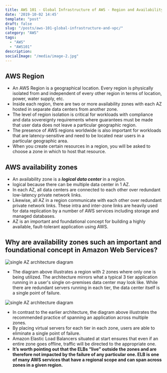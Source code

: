 ```yaml
---
title: AWS 101 - Global Infrastructure of AWS - Region and Availability Zone(Az)
date: '2019-10-02 14:45'
template: "post"
draft: false
slug: "/posts/aws-101-global-infrastructure-and-vpc/"
category: "AWS"
tags:
  - "AWS"
  - "AWS101"
description:
socialImage: "/media/image-2.jpg"
---
```

## AWS Region
* An AWS Region is a geographical location. Every region is physically isolated from and independent of every other region in terms of location, power, water supply, etc.
* Inside each region, there are two or more availability zones with each AZ hosted in separate data centers from another zone.
* The level of region isolation is critical for workloads with compliance and data sovereignty requirements where guarantees must be made that user data does not leave a particular geographic region. 
* The presence of AWS regions worldwide is also important for workloads that are latency-sensitive and need to be located near users in a particular geographic area.
* When you create certain resources in a region, you will be asked to choose a zone in which to host that resource.

## AWS availability zones
* An availability zone is a **_logical data center_** in a region.
* logical because there can be multiple data center in 1 AZ.
* In each AZ, all data centers are connected to each other over redundant low-latency private network links. 
* Likewise, all AZ in a region communicate with each other over redundant private network links. These intra and inter-zone links are heavily used for data replication by a number of AWS services including storage and managed databases.
* AZ is an important and foundational concept for building a highly available, fault-tolerant application using AWS.

## Why are availability zones such an important and foundational concept in Amazon Web Services?
![single AZ architecture diagram](/media/az3.png)

* The diagram above illustrates a region with 2 zones where only one is being utilized. The architecture mirrors what a typical 3 tier application running in a user's single on-premises data center may look like. While there are redundant servers running in each tier, the data center itself is a single point of failure.

![single AZ architecture diagram](/media/az4.png)
* In contrast to the earlier architecture, the diagram above illustrates the recommended practice of spanning an application across multiple zones.
* By placing virtual servers for each tier in each zone, users are able to eliminate a single point of failure.
* Amazon Elastic Load Balancers situated at start ensures that even if an entire zone goes offline, traffic will be directed to the appropriate one.
* **It’s worth pointing out that the ELBs “live” outside the zones and are therefore not impacted by the failure of any particular one. ELB is one of many AWS services that have a regional scope and can span across zones in a given region.**
